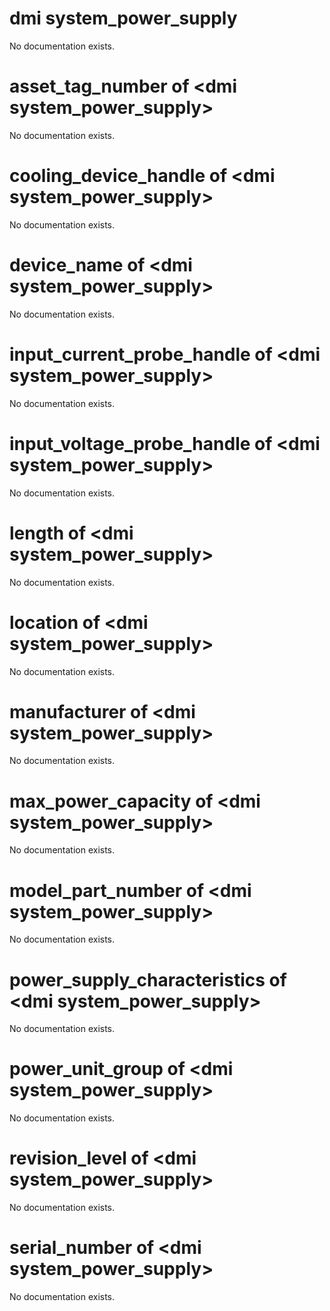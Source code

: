 # dmi system_power_supply

No documentation exists.

# asset_tag_number of &lt;dmi system_power_supply&gt;

No documentation exists.

# cooling_device_handle of &lt;dmi system_power_supply&gt;

No documentation exists.

# device_name of &lt;dmi system_power_supply&gt;

No documentation exists.

# input_current_probe_handle of &lt;dmi system_power_supply&gt;

No documentation exists.

# input_voltage_probe_handle of &lt;dmi system_power_supply&gt;

No documentation exists.

# length of &lt;dmi system_power_supply&gt;

No documentation exists.

# location of &lt;dmi system_power_supply&gt;

No documentation exists.

# manufacturer of &lt;dmi system_power_supply&gt;

No documentation exists.

# max_power_capacity of &lt;dmi system_power_supply&gt;

No documentation exists.

# model_part_number of &lt;dmi system_power_supply&gt;

No documentation exists.

# power_supply_characteristics of &lt;dmi system_power_supply&gt;

No documentation exists.

# power_unit_group of &lt;dmi system_power_supply&gt;

No documentation exists.

# revision_level of &lt;dmi system_power_supply&gt;

No documentation exists.

# serial_number of &lt;dmi system_power_supply&gt;

No documentation exists.
